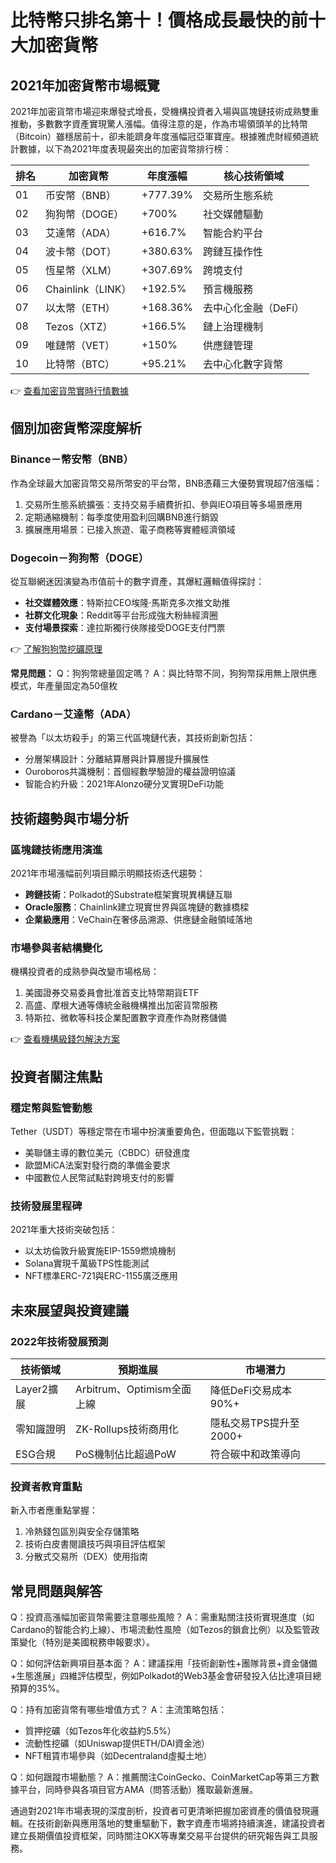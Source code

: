 # 比特幣只排名第十！價格成長最快的前十大加密貨幣

## 2021年加密貨幣市場概覽
2021年加密貨幣市場迎來爆發式增長，受機構投資者入場與區塊鏈技術成熟雙重推動，多數數字資產實現驚人漲幅。值得注意的是，作為市場領頭羊的比特幣（Bitcoin）雖穩居前十，卻未能躋身年度漲幅冠亞軍寶座。根據雅虎財經頻道統計數據，以下為2021年度表現最突出的加密貨幣排行榜：

| 排名 | 加密貨幣       | 年度漲幅   | 核心技術領域             |
|------|----------------|------------|--------------------------|
| 01   | 币安幣（BNB）  | +777.39%   | 交易所生態系統           |
| 02   | 狗狗幣（DOGE） | +700%      | 社交媒體驅動             |
| 03   | 艾達幣（ADA）  | +616.7%    | 智能合約平台             |
| 04   | 波卡幣（DOT）  | +380.63%   | 跨鏈互操作性             |
| 05   | 恆星幣（XLM）  | +307.69%   | 跨境支付                 |
| 06   | Chainlink（LINK）| +192.5%  | 預言機服務               |
| 07   | 以太幣（ETH）  | +168.36%   | 去中心化金融（DeFi）     |
| 08   | Tezos（XTZ）   | +166.5%    | 鏈上治理機制             |
| 09   | 唯鏈幣（VET）  | +150%      | 供應鏈管理               |
| 10   | 比特幣（BTC）  | +95.21%    | 去中心化數字貨幣         |

👉 [查看加密貨幣實時行情數據](https://bit.ly/okx_welcome)

## 個別加密貨幣深度解析

### Binance－幣安幣（BNB）
作為全球最大加密貨幣交易所幣安的平台幣，BNB憑藉三大優勢實現超7倍漲幅：
1. 交易所生態系統擴張：支持交易手續費折扣、參與IEO項目等多場景應用
2. 定期通縮機制：每季度使用盈利回購BNB進行銷毀
3. 擴展應用場景：已接入旅遊、電子商務等實體經濟領域

### Dogecoin－狗狗幣（DOGE）
從互聯網迷因演變為市值前十的數字資產，其爆紅邏輯值得探討：
- **社交媒體效應**：特斯拉CEO埃隆·馬斯克多次推文助推
- **社群文化現象**：Reddit等平台形成強大粉絲經濟圈
- **支付場景探索**：達拉斯獨行俠隊接受DOGE支付門票

👉 [了解狗狗幣挖礦原理](https://bit.ly/okx_welcome)

**常見問題：**
Q：狗狗幣總量固定嗎？
A：與比特幣不同，狗狗幣採用無上限供應模式，年產量固定為50億枚

### Cardano－艾達幣（ADA）
被譽為「以太坊殺手」的第三代區塊鏈代表，其技術創新包括：
- 分層架構設計：分離結算層與計算層提升擴展性
- Ouroboros共識機制：首個經數學驗證的權益證明協議
- 智能合約升級：2021年Alonzo硬分叉實現DeFi功能

## 技術趨勢與市場分析

### 區塊鏈技術應用演進
2021年市場漲幅前列項目顯示明顯技術迭代趨勢：
- **跨鏈技術**：Polkadot的Substrate框架實現異構鏈互聯
- **Oracle服務**：Chainlink建立現實世界與區塊鏈的數據橋樑
- **企業級應用**：VeChain在奢侈品溯源、供應鏈金融領域落地

### 市場參與者結構變化
機構投資者的成熟參與改變市場格局：
1. 美國證券交易委員會批准首支比特幣期貨ETF
2. 高盛、摩根大通等傳統金融機構推出加密貨幣服務
3. 特斯拉、微軟等科技企業配置數字資產作為財務儲備

👉 [查看機構級錢包解決方案](https://bit.ly/okx_welcome)

## 投資者關注焦點

### 穩定幣與監管動態
Tether（USDT）等穩定幣在市場中扮演重要角色，但面臨以下監管挑戰：
- 美聯儲主導的數位美元（CBDC）研發進度
- 歐盟MiCA法案對發行商的準備金要求
- 中國數位人民幣試點對跨境支付的影響

### 技術發展里程碑
2021年重大技術突破包括：
- 以太坊倫敦升級實施EIP-1559燃燒機制
- Solana實現千萬級TPS性能測試
- NFT標準ERC-721與ERC-1155廣泛應用

## 未來展望與投資建議

### 2022年技術發展預測
| 技術領域       | 預期進展                     | 市場潛力                 |
|----------------|------------------------------|--------------------------|
| Layer2擴展     | Arbitrum、Optimism全面上線   | 降低DeFi交易成本90%+     |
| 零知識證明     | ZK-Rollups技術商用化         | 隱私交易TPS提升至2000+   |
| ESG合規        | PoS機制佔比超過PoW           | 符合碳中和政策導向       |

### 投資者教育重點
新入市者應重點掌握：
1. 冷熱錢包區別與安全存儲策略
2. 技術白皮書閱讀技巧與項目評估框架
3. 分散式交易所（DEX）使用指南

## 常見問題與解答

Q：投資高漲幅加密貨幣需要注意哪些風險？
A：需重點關注技術實現進度（如Cardano的智能合約上線）、市場流動性風險（如Tezos的鎖倉比例）以及監管政策變化（特別是美國稅務申報要求）。

Q：如何評估新興項目基本面？
A：建議採用「技術創新性+團隊背景+資金儲備+生態進展」四維評估模型，例如Polkadot的Web3基金會研發投入佔比達項目總預算的35%。

Q：持有加密貨幣有哪些增值方式？
A：主流策略包括：
- 質押挖礦（如Tezos年化收益約5.5%）
- 流動性挖礦（如Uniswap提供ETH/DAI資金池）
- NFT租賃市場參與（如Decentraland虛擬土地）

Q：如何跟蹤市場動態？
A：推薦關注CoinGecko、CoinMarketCap等第三方數據平台，同時參與各項目官方AMA（問答活動）獲取最新進展。

通過對2021年市場表現的深度剖析，投資者可更清晰把握加密資產的價值發現邏輯。在技術創新與應用落地的雙重驅動下，數字資產市場將持續演進，建議投資者建立長期價值投資框架，同時關注OKX等專業交易平台提供的研究報告與工具服務。